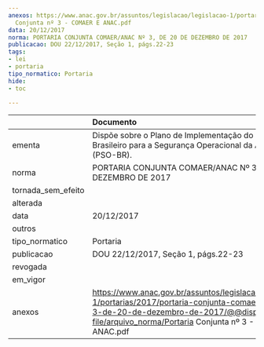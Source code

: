 ```yaml
---
anexos: https://www.anac.gov.br/assuntos/legislacao/legislacao-1/portarias/2017/portaria-conjunta-comaer-anac-no-3-de-20-de-dezembro-de-2017/@@display-file/arquivo_norma/Portaria
  Conjunta nº 3 - COMAER E ANAC.pdf
data: 20/12/2017
norma: PORTARIA CONJUNTA COMAER/ANAC Nº 3, DE 20 DE DEZEMBRO DE 2017
publicacao: DOU 22/12/2017, Seção 1, págs.22-23
tags:
- lei
- portaria
tipo_normatico: Portaria
hide: 
- toc 
 
---
```


|                    | Documento                                                                                                                                                                                                    |
|:-------------------|:-------------------------------------------------------------------------------------------------------------------------------------------------------------------------------------------------------------|
| ementa             | Dispõe sobre o Plano de Implementação do Programa Brasileiro para a Segurança Operacional da Aviação Civil (PSO-BR).                                                                                         |
| norma              | PORTARIA CONJUNTA COMAER/ANAC Nº 3, DE 20 DE DEZEMBRO DE 2017                                                                                                                                                |
| tornada_sem_efeito |                                                                                                                                                                                                              |
| alterada           |                                                                                                                                                                                                              |
| data               | 20/12/2017                                                                                                                                                                                                   |
| outros             |                                                                                                                                                                                                              |
| tipo_normatico     | Portaria                                                                                                                                                                                                     |
| publicacao         | DOU 22/12/2017, Seção 1, págs.22-23                                                                                                                                                                          |
| revogada           |                                                                                                                                                                                                              |
| em_vigor           |                                                                                                                                                                                                              |
| anexos             | https://www.anac.gov.br/assuntos/legislacao/legislacao-1/portarias/2017/portaria-conjunta-comaer-anac-no-3-de-20-de-dezembro-de-2017/@@display-file/arquivo_norma/Portaria Conjunta nº 3 - COMAER E ANAC.pdf |